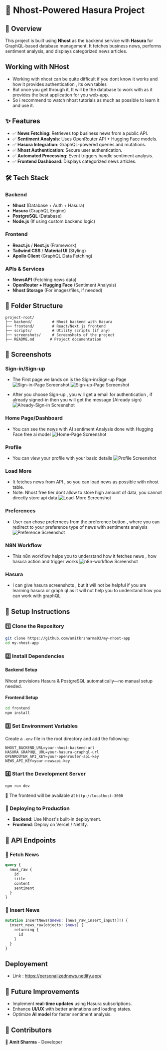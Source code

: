 # 🚀 Nhost-Powered Hasura Project

## 📝 Overview
This project is built using **Nhost** as the backend service with **Hasura** for GraphQL-based database management. It fetches business news, performs sentiment analysis, and displays categorized news articles.

## Working with NHost

- Working with nhost can be quite difficult if you dont know it works and how it provides authentication , its own tables
- But once you get through it, It will be the database to work with as it provides the best application for you web-app.
- So i recommend to watch nhost tutorials as much as possible to learn it and use it.

## ✨ Features
- ✅ **News Fetching**: Retrieves top business news from a public API.
- ✅ **Sentiment Analysis**: Uses OpenRouter API + Hugging Face models.
- ✅ **Hasura Integration**: GraphQL-powered queries and mutations.
- ✅ **Nhost Authentication**: Secure user authentication.
- ✅ **Automated Processing**: Event triggers handle sentiment analysis.
- ✅ **Frontend Dashboard**: Displays categorized news articles.

## 🛠️ Tech Stack
### Backend
- **Nhost** (Database + Auth + Hasura)
- **Hasura** (GraphQL Engine)
- **PostgreSQL** (Database)
- **Node.js** (If using custom backend logic)

### Frontend
- **React.js** / **Next.js** (Framework)
- **Tailwind CSS** / **Material UI** (Styling)
- **Apollo Client** (GraphQL Data Fetching)

### APIs & Services
- **NewsAPI** (Fetching news data)
- **OpenRouter + Hugging Face** (Sentiment Analysis)
- **Nhost Storage** (For images/files, if needed)

## 📂 Folder Structure
```
project-root/
├── backend/         # Nhost backend with Hasura
├── frontend/        # React/Next.js frontend
├── scripts/         # Utility scripts (if any)
├── screenshots/     # Screenshots of the project
├── README.md       # Project documentation
```

## 📸 Screenshots
### Sign-in/Sign-up

- The First page we lands on is the Sign-in/Sign-up Page 
![Sign-in-Page Screenshot](images/nhost1.jpeg)
![Sign-up-Page Screenshot](images/nhost2.jpeg)

- After you choose Sign-up , you will get a email for authentication , if already signed-in then you will get the message {Already sign}
![Already-Sign-in Screenshot](images/nhost3.jpeg)

### Home Page/Dashboard

- You can see the news with AI sentiment Analysis done with Hugging Face free ai model
![Home-Page Screenshot](images/nhost6.jpeg)

### Profile 

- You can view your profile with your basic details
![Profile Screenshot](images/nhost7.jpeg)

### Load More

- It fetches news from API , so you can load news as possible with nhost table.
- Note: Nhost free tier dont allow to store high amount of data, you cannot directly store api data
![Load-More Screenshot](images/nhost8.jpeg)

### Preferences

- User can chose prefernces from the preference button , where you can redirect to your preference type of news with sentiments analysis
![Preference Screenshot](images/nhost9.jpeg)

### N8N Workflow

- This n8n workflow helps you to understand how it fetches news , how hasura action and trigger works
![n8n-workflow Screenshot](images/N8Nworkflow.png)

### Hasura 
- I can give hasura screenshots , but it will not be helpful if you are learning hasura or graph ql as it will not help you to understand how you can work with graphQL

## 🚀 Setup Instructions
### 1️⃣ Clone the Repository
```sh
git clone https://github.com/amitkrsharma03/my-nhost-app
cd my-nhost-app
```

### 2️⃣ Install Dependencies
#### Backend Setup
Nhost provisions Hasura & PostgreSQL automatically—no manual setup needed.

#### Frontend Setup
```sh
cd frontend
npm install
```

### 3️⃣ Set Environment Variables
Create a `.env` file in the root directory and add the following:
```
NHOST_BACKEND_URL=your-nhost-backend-url
HASURA_GRAPHQL_URL=your-hasura-graphql-url
OPENROUTER_API_KEY=your-openrouter-api-key
NEWS_API_KEY=your-newsapi-key
```

### 4️⃣ Start the Development Server
```sh
npm run dev
```
🔹 The frontend will be available at `http://localhost:3000`

### 🚀 Deploying to Production
- **Backend**: Use Nhost's built-in deployment.
- **Frontend**: Deploy on Vercel / Netlify.

## 🔗 API Endpoints
### 📡 Fetch News
```graphql
query {
  news_raw {
    id
    title
    content
    sentiment
  }
}
```
### 📰 Insert News
```graphql
mutation InsertNews($news: [news_raw_insert_input!]!) {
  insert_news_raw(objects: $news) {
    returning {
      id
    }
  }
}
```

## Deployement

- Link : https://personalizednews.netlify.app/

## 🚀 Future Improvements
- Implement **real-time updates** using Hasura subscriptions.
- Enhance **UI/UX** with better animations and loading states.
- Optimize **AI model** for faster sentiment analysis.

## 🤝 Contributors
👤 **Amit Sharma** - Developer



